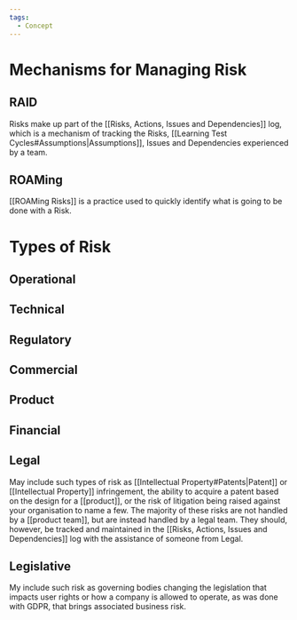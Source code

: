 ```yaml
---
tags:
  - Concept
---
```

# Mechanisms for Managing Risk
## RAID
Risks make up part of the [[Risks, Actions, Issues and Dependencies]] log, which is a mechanism of tracking the Risks, [[Learning Test Cycles#Assumptions|Assumptions]], Issues and Dependencies experienced by a team. 
## ROAMing
[[ROAMing Risks]] is a practice used to quickly identify what is going to be done with a Risk.
# Types of Risk
## Operational
## Technical
## Regulatory
## Commercial
## Product
## Financial
## Legal
May include such types of risk as [[Intellectual Property#Patents|Patent]] or [[Intellectual Property]] infringement, the ability to acquire a patent based on the design for a [[product]], or the risk of litigation being raised against your organisation to name a few. The majority of these risks are not handled by a [[product team]], but are instead handled by a legal team. They should, however, be tracked and maintained in the [[Risks, Actions, Issues and Dependencies]] log with the assistance of someone from Legal.
## Legislative
My include such risk as governing bodies changing the legislation that impacts user rights or how a company is allowed to operate, as was done with GDPR, that brings associated business risk.